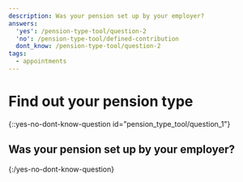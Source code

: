```yaml
---
description: Was your pension set up by your employer?
answers:
  'yes': /pension-type-tool/question-2
  'no': /pension-type-tool/defined-contribution
  dont_know: /pension-type-tool/question-2
tags:
  - appointments
---
```


# Find out your pension type

{::yes-no-dont-know-question id="pension_type_tool/question_1"}
## Was your pension set up by your employer?
{:/yes-no-dont-know-question}
